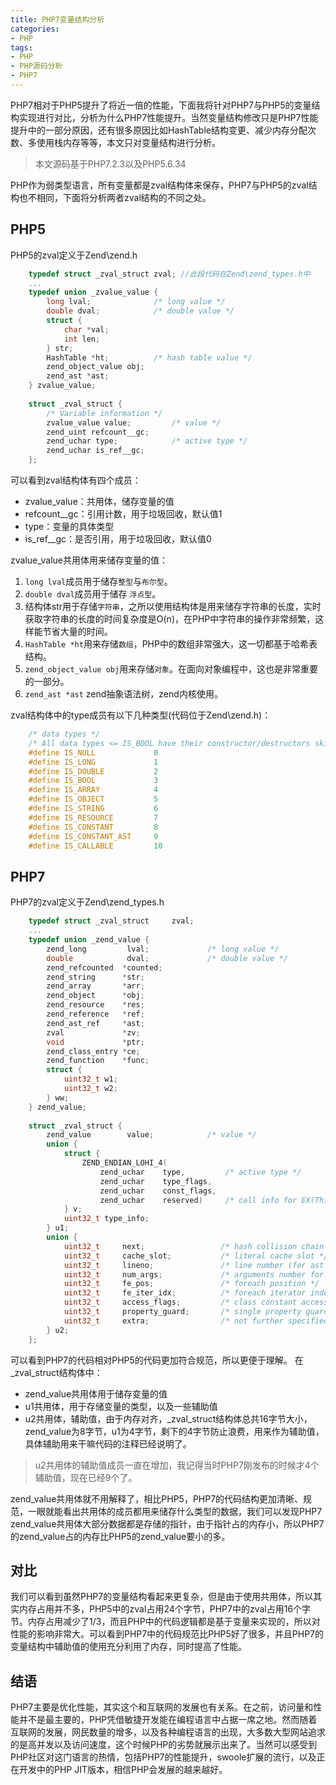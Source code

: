 ```yaml
---
title: PHP7变量结构分析
categories:
- PHP
tags:
- PHP
- PHP源码分析
- PHP7
--- 
```

PHP7相对于PHP5提升了将近一倍的性能，下面我将针对PHP7与PHP5的变量结构实现进行对比，分析为什么PHP7性能提升。当然变量结构修改只是PHP7性能提升中的一部分原因，还有很多原因比如HashTable结构变更、减少内存分配次数、多使用栈内存等等，本文只对变量结构进行分析。
<!-- more -->  
> 本文源码基于PHP7.2.3以及PHP5.6.34  

PHP作为弱类型语言，所有变量都是zval结构体来保存，PHP7与PHP5的zval结构也不相同，下面将分析两者zval结构的不同之处。
## PHP5
PHP5的zval定义于Zend\zend.h 
```C
    typedef struct _zval_struct zval; //此段代码在Zend\zend_types.h中
    ...
    typedef union _zvalue_value {
        long lval;				/* long value */
        double dval;			/* double value */
        struct {
            char *val;
            int len;
        } str;
        HashTable *ht;          /* hash table value */
        zend_object_value obj;
        zend_ast *ast;
    } zvalue_value;
    
    struct _zval_struct {
        /* Variable information */
        zvalue_value value;         /* value */
        zend_uint refcount__gc;
        zend_uchar type;            /* active type */
        zend_uchar is_ref__gc;
    };
```
可以看到zval结构体有四个成员：  
- zvalue_value：共用体，储存变量的值
- refcount__gc：引用计数，用于垃圾回收，默认值1
- type：变量的具体类型
- is_ref__gc：是否引用，用于垃圾回收，默认值0  

zvalue_value共用体用来储存变量的值：
1. ```long lval```成员用于储存`整型`与`布尔型`。
2. ```double dval```成员用于储存 `浮点型`。
3. 结构体str用于存储`字符串`，之所以使用结构体是用来储存字符串的长度，实时获取字符串的长度的时间复杂度是O(n)，在PHP中字符串的操作非常频繁，这样能节省大量的时间。
4. ```HashTable *ht```用来存储`数组`，PHP中的数组非常强大，这一切都基于哈希表结构。
5. `zend_object_value obj`用来存储`对象`。在面向对象编程中，这也是非常重要的一部分。
6. `zend_ast *ast` zend抽象语法树，zend内核使用。


zval结构体中的type成员有以下几种类型(代码位于Zend\zend.h)：
```C
    /* data types */
    /* All data types <= IS_BOOL have their constructor/destructors skipped */
    #define IS_NULL             0
    #define IS_LONG             1
    #define IS_DOUBLE           2
    #define IS_BOOL             3
    #define IS_ARRAY            4
    #define IS_OBJECT           5
    #define IS_STRING           6
    #define IS_RESOURCE         7
    #define IS_CONSTANT         8
    #define IS_CONSTANT_AST     9
    #define IS_CALLABLE         10
```

## PHP7
PHP7的zval定义于Zend\zend_types.h
```C
    typedef struct _zval_struct     zval;
    ...
    typedef union _zend_value {
        zend_long         lval;				/* long value */
        double            dval;				/* double value */
        zend_refcounted  *counted;
        zend_string      *str;
        zend_array       *arr;
        zend_object      *obj;
        zend_resource    *res;
        zend_reference   *ref;
        zend_ast_ref     *ast;
        zval             *zv;
        void             *ptr;
        zend_class_entry *ce;
        zend_function    *func;
        struct {
            uint32_t w1;
            uint32_t w2;
        } ww;
    } zend_value;
    
    struct _zval_struct {
        zend_value        value;			/* value */
        union {
            struct {
                ZEND_ENDIAN_LOHI_4(
                    zend_uchar    type,			/* active type */
                    zend_uchar    type_flags,
                    zend_uchar    const_flags,
                    zend_uchar    reserved)	    /* call info for EX(This) */
            } v;
            uint32_t type_info;
        } u1;
        union {
            uint32_t     next;                 /* hash collision chain */
            uint32_t     cache_slot;           /* literal cache slot */
            uint32_t     lineno;               /* line number (for ast nodes) */
            uint32_t     num_args;             /* arguments number for EX(This) */
            uint32_t     fe_pos;               /* foreach position */
            uint32_t     fe_iter_idx;          /* foreach iterator index */
            uint32_t     access_flags;         /* class constant access flags */
            uint32_t     property_guard;       /* single property guard */
            uint32_t     extra;                /* not further specified */
        } u2;
    };
```
可以看到PHP7的代码相对PHP5的代码更加符合规范，所以更便于理解。
在_zval_struct结构体中：
- zend_value共用体用于储存变量的值
- u1共用体，用于存储变量的类型，以及一些辅助值
- u2共用体，辅助值，由于内存对齐，_zval_struct结构体总共16字节大小，zend_value为8字节，u1为4字节，剩下的4字节防止浪费，用来作为辅助值，具体辅助用来干嘛代码的注释已经说明了。

> u2共用体的辅助值成员一直在增加，我记得当时PHP7刚发布的时候才4个辅助值，现在已经9个了。

zend_value共用体就不用解释了，相比PHP5，PHP7的代码结构更加清晰、规范，一眼就能看出共用体的成员都用来储存什么类型的数据，我们可以发现PHP7 zend_value共用体大部分数据都是存储的指针，由于指针占的内存小，所以PHP7的zend_value占的内存比PHP5的zend_value要小的多。
## 对比
我们可以看到虽然PHP7的变量结构看起来更复杂，但是由于使用共用体，所以其实内存占用并不多，PHP5中的zval占用24个字节，PHP7中的zval占用16个字节。内存占用减少了1/3，而且PHP中的代码逻辑都是基于变量来实现的，所以对性能的影响非常大。可以看到PHP7中的代码规范比PHP5好了很多，并且PHP7的变量结构中辅助值的使用充分利用了内存，同时提高了性能。

## 结语
PHP7主要是优化性能，其实这个和互联网的发展也有关系。在之前，访问量和性能并不是最主要的，PHP凭借敏捷开发能在编程语言中占据一席之地。然而随着互联网的发展，网民数量的增多，以及各种编程语言的出现，大多数大型网站追求的是高并发以及访问速度，这个时候PHP的劣势就展示出来了。当然可以感受到PHP社区对这门语言的热情，包括PHP7的性能提升，swoole扩展的流行，以及正在开发中的PHP JIT版本，相信PHP会发展的越来越好。


